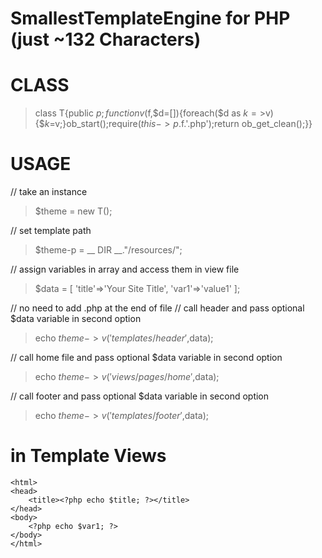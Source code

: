 # SmallestTemplateEngine for PHP (just ~132 Characters)

# CLASS
> class T{public $p;function v($f,$d=[]){foreach($d as $k=>$v){$$k=$v;}ob_start();require($this->p.$f.'.php');return ob_get_clean();}}

# USAGE

// take an instance
> $theme = new T();

// set template path
> $theme-p = __ DIR __."/resources/";


// assign variables in array and access them in view file
> $data = [
>	'title'=>'Your Site Title',
>	'var1'=>'value1'
>];

// no need to add .php at the end of file
// call header and pass optional $data variable in second option
> echo $theme->v('templates/header',$data);

// call home file and pass optional $data variable in second option
> echo $theme->v('views/pages/home',$data);

// call footer and pass optional $data variable in second option
> echo $theme->v('templates/footer',$data);


# in Template Views

>	<!DOCTYPE HTML>
    <html>
    <head>
        <title><?php echo $title; ?></title>
    </head>
    <body>
        <?php echo $var1; ?>
    </body>
    </html>
